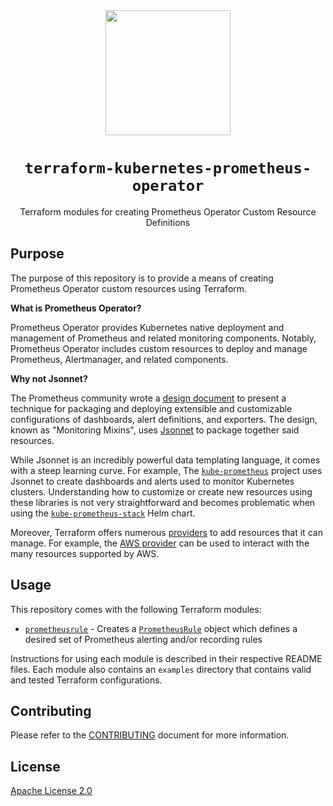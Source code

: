 <div align="center">
  <a href="https://github.com/mongodb-devprod-infrastructure/terraform-kubernetes-prometheus-operator">
    <img src="https://user-images.githubusercontent.com/2184329/145092072-d669fd86-de77-427e-aa78-7bc14e0bf531.png" width="200">
  </a>
  <h1>
    <code>terraform-kubernetes-prometheus-operator</code>
  </h1>
  <p>Terraform modules for creating Prometheus Operator Custom Resource Definitions</p>
</div>

## Purpose

The purpose of this repository is to provide a means of creating Prometheus Operator custom resources using Terraform.

**What is Prometheus Operator?**

Prometheus Operator provides Kubernetes native deployment and management of Prometheus and related monitoring components. Notably, Prometheus Operator includes custom resources to deploy and manage Prometheus, Alertmanager, and related components.

**Why not Jsonnet?**

The Prometheus community wrote a [design document](https://github.com/monitoring-mixins/docs/blob/master/design.pdf) to present a technique for packaging and deploying extensible and customizable configurations of dashboards, alert definitions, and exporters. The design, known as "Monitoring Mixins", uses [Jsonnet](https://jsonnet.org/) to package together said resources.

While Jsonnet is an incredibly powerful data templating language, it comes with a steep learning curve. For example, The [`kube-prometheus`](https://github.com/prometheus-operator/kube-prometheus) project uses Jsonnet to create dashboards and alerts used to monitor Kubernetes clusters. Understanding how to customize or create new resources using these libraries is not very straightforward and becomes problematic when using the [`kube-prometheus-stack`](https://github.com/prometheus-community/helm-charts/tree/main/charts/kube-prometheus-stack) Helm chart.

Moreover, Terraform offers numerous [providers](https://registry.terraform.io/) to add resources that it can manage. For example, the [AWS provider](https://registry.terraform.io/providers/hashicorp/aws/latest/docs) can be used to interact with the many resources supported by AWS.

## Usage

This repository comes with the following Terraform modules:

- [`prometheusrule`](modules/prometheusrule) - Creates a [`PrometheusRule`](https://github.com/prometheus-operator/prometheus-operator/blob/main/jsonnet/prometheus-operator/prometheusrules-crd.json) object which defines a desired set of Prometheus alerting and/or recording rules

Instructions for using each module is described in their respective README files. Each module also contains an `examples` directory that contains valid and tested Terraform configurations.

## Contributing

Please refer to the [CONTRIBUTING](docs/CONTRIBUTING.md) document for more information.

## License

[Apache License 2.0](LICENSE)
